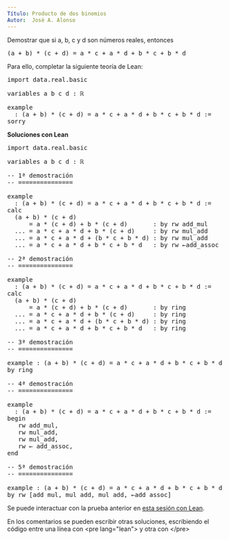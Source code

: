 ```yaml
---
Título: Producto de dos binomios
Autor:  José A. Alonso
---
```


Demostrar que si a, b, c y d son números reales, entonces
<pre lang="text">
(a + b) * (c + d) = a * c + a * d + b * c + b * d
</pre>

Para ello, completar la siguiente teoría de Lean:

<pre lang="lean">
import data.real.basic

variables a b c d : ℝ

example
  : (a + b) * (c + d) = a * c + a * d + b * c + b * d :=
sorry
</pre>

<b>Soluciones con Lean</b>

<pre lang="lean">
import data.real.basic

variables a b c d : ℝ

-- 1ª demostración
-- ===============

example
  : (a + b) * (c + d) = a * c + a * d + b * c + b * d :=
calc
  (a + b) * (c + d)
      = a * (c + d) + b * (c + d)       : by rw add_mul
  ... = a * c + a * d + b * (c + d)     : by rw mul_add
  ... = a * c + a * d + (b * c + b * d) : by rw mul_add
  ... = a * c + a * d + b * c + b * d   : by rw ←add_assoc

-- 2ª demostración
-- ===============

example
  : (a + b) * (c + d) = a * c + a * d + b * c + b * d :=
calc
  (a + b) * (c + d)
      = a * (c + d) + b * (c + d)       : by ring
  ... = a * c + a * d + b * (c + d)     : by ring
  ... = a * c + a * d + (b * c + b * d) : by ring
  ... = a * c + a * d + b * c + b * d   : by ring

-- 3ª demostración
-- ===============

example : (a + b) * (c + d) = a * c + a * d + b * c + b * d :=
by ring

-- 4ª demostración
-- ===============

example
  : (a + b) * (c + d) = a * c + a * d + b * c + b * d :=
begin
   rw add_mul,
   rw mul_add,
   rw mul_add,
   rw ← add_assoc,
end

-- 5ª demostración
-- ===============

example : (a + b) * (c + d) = a * c + a * d + b * c + b * d :=
by rw [add_mul, mul_add, mul_add, ←add_assoc]
</pre>

Se puede interactuar con la prueba anterior en <a href="https://leanprover-community.github.io/lean-web-editor/#url=https://raw.githubusercontent.com/jaalonso/Calculemus/main/src/Producto_de_dos_binomios.lean" rel="noopener noreferrer" target="_blank">esta sesión con Lean</a>.

En los comentarios se pueden escribir otras soluciones, escribiendo el código entre una línea con &#60;pre lang=&quot;lean&quot;&#62; y otra con &#60;/pre&#62;
